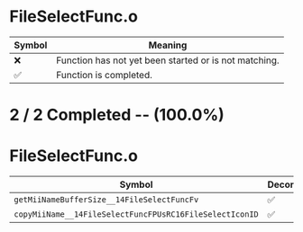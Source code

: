 # FileSelectFunc.o
| Symbol | Meaning 
| ------------- | ------------- 
| :x: | Function has not yet been started or is not matching. 
| :white_check_mark: | Function is completed. 


# 2 / 2 Completed -- (100.0%)
# FileSelectFunc.o
| Symbol | Decompiled? |
| ------------- | ------------- |
| `getMiiNameBufferSize__14FileSelectFuncFv` | :white_check_mark: |
| `copyMiiName__14FileSelectFuncFPUsRC16FileSelectIconID` | :white_check_mark: |
